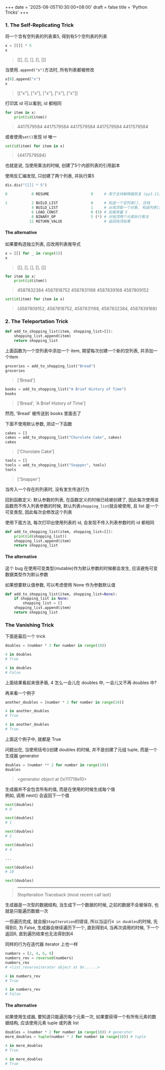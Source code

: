 +++
date = '2025-08-05T10:30:00+08:00'
draft = false
title = 'Python Tricks'
+++

### 1. The Self-Replicating Trick
将一个含有空列表的列表乘5, 得到有5个空列表的列表
```python
x = [[]] * 5
x
```
> [[], [], [], [], []]

当使用`.append("x")`方法时, 所有列表都被修改
```python
x[0].append("x")
x
```
> [["x"], ["x"], ["x"], ["x"], ["x"]]

打印其 id 可以看到, id 都相同
```python
for item in x:
    print(id(item))
```
> 4417579584
> 4417579584
> 4417579584
> 4417579584
> 4417579584

或者使用`set()`发现 id 唯一
```python
set(id(item) for item in x)
```
> {4417579584}

也就是说, 当使用乘法的时候, 创建了5个内部列表的引用副本

使用反汇编发现, 只创建了两个列表, 并执行乘5
```python
dis.dis("[[]] * 5")

0           0 RESUME                   0     # 用于支持解释器恢复 (py3.11)

1           2 BUILD_LIST               0     # 构造一个空列表[], 压栈
            4 BUILD_LIST               1     # 从栈顶取一个对象, 构造列表[[]]
            6 LOAD_CONST               0 (5) # 加载常量 5
            8 BINARY_OP                5 (*) # 对栈顶两个元素执行乘法
           12 RETURN_VALUE                   # 返回栈顶结果
```

#### The alternative
如果要构造独立列表, 应改用列表推导式

```python
x = [[] for _ in range(5)]
x
```
> [[], [], [], [], []]

```python
for item in x:
    print(id(item))
```
> 4587832384
> 4587818752
> 4587831168
> 4587839168
> 4587809152

```python
set(id(item) for item in x)
```
> {4587809152, 4587818752, 4587831168, 4587832384, 4587839168}


### 2. The Teleportation Trick
```python
def add_to_shopping_list(item, shopping_list=[]):
    shopping_list.append(item)
    return shopping_list
```
上面函数为一个空列表中添加一个 item, 期望每次创建一个新的空列表, 并添加一个item

```python
groceries = add_to_shopping_list("Bread")
groceries
```
> ['Bread']


```python
books = add_to_shopping_list("A Brief History of Time")
books
```
> ['Bread', 'A Brief History of Time']

然而, 'Bread' 被传送到 books 里面去了

下面不使用默认参数, 测试一下函数
```python
cakes = []
cakes = add_to_shopping_list("Chorolate Cake", cakes)
cakes
```
> ['Chorolate Cake']

```python
tools = []
tools = add_to_shopping_list("Snapper", tools)
tools
```
> ['Snapper']

当传入一个存在的列表时, 没有发生传送行为

回到函数定义: 默认参数的列表, 在函数定义的时候已经被创建了, 因此每次使用该函数而不传入列表参数的时候, 默认列表`shopping_list`就会被使用, 且 list 是一个可变类型, 因此每次会修改这个列表

使用下面方法, 每次打印出使用列表的 id, 会发现不传入列表参数时的 id 都相同
```python
def add_to_shopping_list(item, shopping_list=[]):
    print(id(shopping_list))
    shopping_list.append(item)
    return shopping_list
```

#### The alternative
这个 bug 在使用可变类型(mutable)作为默认参数的时候都会发生, 应该避免可变数据类型作为默认参数

如果想要默认值参数, 可以考虑使用 None 作为参数默认值
```python
def add_to_shopping_list(item, shopping_list=None):
    if shopping_list is None:
        shopping_list = []
    shopping_list.append(item)
    return shopping_list
```


### The Vanishing Trick
下面是最后一个 trick
```python
doubles = (number * 2 for number in range(10))

4 in doubles
# True

4 in doubles
# False
```
上面结果看起来很矛盾, 4 怎么一会儿在 doubles 中, 一会儿又不再 doubles 中?

再来看一个例子
```python
another_doubles = [number * 2 for number in range(10)]

4 in another_doubles
# True

4 in another_doubles
# True
```
上面这个例子中, 就都是 True

问题出在, 当使用括号()创建 doubles 的时候, 并不是创建了元组 tuple, 而是一个生成器 generator
```python
doubles = (number ** 2 for number in range(10))
doubles
```
> <generator object <genexpr> at 0x111718e10>

生成器并不会包含所有的值, 而是在使用的时候生成每个值  
例如, 调用 next() 会返回下一个值
```python
next(doubles)
# 0

next(doubles)
# 1

next(doubles)
# 2

next(doubles)
# 4

...

next(doubles)
# 18

next(doubles)
```
> ---------------------------------------------------------------------------
> StopIteration                             Traceback (most recent call last)

生成器是一次型的数据结构, 当生成下一个数据的时候, 之前的数据不会被保存, 也就是只能遍历数据一次

一但遍历完成, 就会报`StopIteration`的错误, 所以当运行`4 in doubles`的时候, 先得到0, 为 False, 生成器会继续遍历下一个, 直到得到4, 当再次调用的时候, 下一个返回6, 直到遍历结束也无法得到到4

同样的行为在迭代器 iterator 上也一样
```python
numbers = [2, 4, 6, 8]
numbers_rev = reversed(numbers)
numbers_rev
# <list_reverseiterator object at 0x......>

4 in numbers_rev
# True

4 in numbers_rev
# False
```

#### The alternative
如果使用生成器, 要知道只能遍历每个元素一次, 如果要获得一个有所有元素的数据结构, 应该使用元素 tuple 或列表 list
```python
doubles = (number * 2 for number in range(10)) # generator
more_doubles = tuple(number * 2 for number in range(10)) # tuple

4 in more_doubles
# True

4 in more_doubles
# True
```
